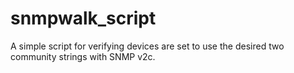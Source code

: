 # snmpwalk_script
A simple script for verifying devices are set to use the desired two community strings with SNMP v2c.

